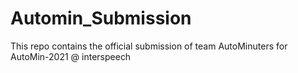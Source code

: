 # Automin_Submission
This repo contains the official submission of team AutoMinuters for AutoMin-2021 @ interspeech
